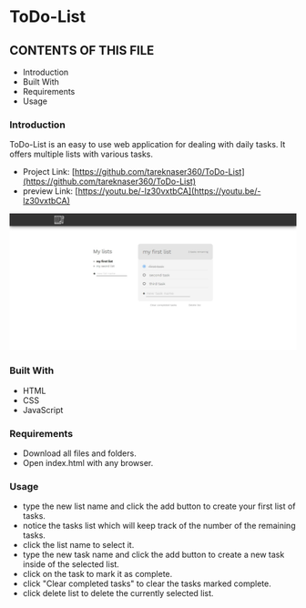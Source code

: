 # ToDo-List
## CONTENTS OF THIS FILE

 * Introduction
 * Built With
 * Requirements
 * Usage
 



### Introduction

ToDo-List is an easy to use web application for dealing with daily tasks. 
It offers multiple lists with various tasks.
- Project Link: [https://github.com/tareknaser360/ToDo-List](https://github.com/tareknaser360/ToDo-List)
- preview Link: [https://youtu.be/-lz30vxtbCA](https://youtu.be/-lz30vxtbCA)

![Preview image](/img/preview.jpg)

### Built With

* HTML
* CSS
* JavaScript


### Requirements
- Download all files and folders.
- Open index.html with any browser.


### Usage

- type the new list name and click the add button to create your first list of tasks.
- notice the tasks list which will keep track of the number of the remaining tasks.
- click the list name to select it.
- type the new task name and click the add button to create a new task inside of the selected list.
- click on the task to mark it as complete.
- click "Clear completed tasks" to clear the tasks marked complete.
- click delete list to delete the currently selected list.





